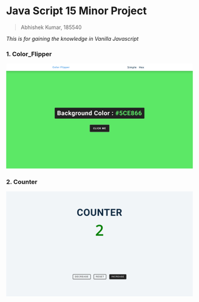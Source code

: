 # Java Script 15 Minor Project 

> Abhishek Kumar, 185540

*This is for gaining the knowledge in Vanilla Javascript*

### 1. Color_Flipper

![color_flipper](images/color_flipper.png)

### 2. Counter 

![counter](images/counter.png)
